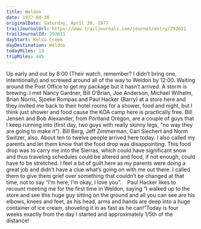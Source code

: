 ```yaml
---
title: Weldon
date: 1977-04-30
originalDate: Saturday, April 30, 1977
trailJournalUrl: https://www.trailjournals.com/journal/entry/292611
trailJournalId: 292611
dayStart: Kelso Creek
dayDestination: Weldon
todayMiles: 13
tripMiles: 445
---
```

Up early and out by 8:00 (Their watch, remember? I didn’t bring one, intentionally) and screwed around all of the way to Weldon by 12:00. Waiting around the Post Office to get my package but it hasn’t arrived. A storm is brewing. I met Nancy Gardner, Bill O’Brian, Joe Anderson, Michael Wilhelm, Brian Norris, Sjoeke Rompas and Paul Hacker (Barry) at a store here and they invited me back to their hotel rooms for a shower, food and night, but I think just shower and food cause the KOA camp here is practically free. Bill Jensen and Bob Alexander, from Portland Oregon, are a couple of guys that I keep running into (first day, two guys with really skinny legs, “no way they are going to make it”). Bill Berg, Jeff Zimmerman, Carl Siechert and Norm Switzer, also. About ten to twelve people arrived here today. I also called my parents and let them know that the food drop was disappointing. This food drop was to carry me into the Sierras, which could have significant snow and thus traveling schedules could be altered and food, if not enough, could have to be stretched. I feel a bit of guilt here as my parents were doing a great job and didn’t have a clue what’s going on with me out there. I called them to give them grief over something that couldn’t be changed at that time, not to say “I’m here, I’m okay, I love you”.    Paul Hacker likes to recount meeting me for the first time in Weldon, saying “I walked up to the store and see this huge guy sitting on the ground and all you can see are his elbows, knees and feet, as his head, arms and hands are deep into a huge container of ice cream, shoveling it in as fast as he can!”Today is four weeks exactly from the day I started and approximately 1/5th of the distance!
